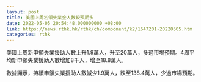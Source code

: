 ```yaml
---
layout: post
title: 美國上周初領失業金人數較預期多
date: 2022-05-05 20:54:48.000000000 +08:00
link: https://news.rthk.hk/rthk/ch/component/k2/1647201-20220505.htm
categories: rthk
---
```


美國上周新申領失業援助人數上升1.9萬人，升至20萬人，多過市場預期。4周平均新申領失業援助人數增加8千人，增至18.8萬人。

數據顯示，持續申領失業援助人數減少1.9萬人，跌至138.4萬人，少過市場預期。
